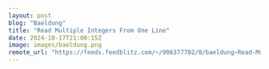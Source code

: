 ```yaml
---
layout: post
blog: "Baeldung"
title: "Read Multiple Integers From One Line"
date: 2024-10-17T21:00:15Z
image: images/baeldung.png
remote_url: "https://feeds.feedblitz.com/~/906377702/0/baeldung~Read-Multiple-Integers-From-One-Line"
---
```

